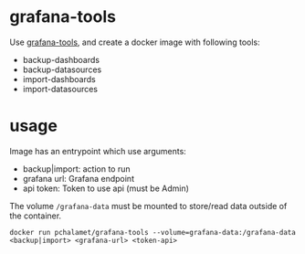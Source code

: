 # grafana-tools

Use [grafana-tools](https://github.com/grafana-tools/sdk), and create a docker image with following tools:

* backup-dashboards
* backup-datasources
* import-dashboards
* import-datasources

# usage

Image has an entrypoint which use arguments:

* backup|import: action to run
* grafana url: Grafana endpoint
* api token: Token to use api (must be Admin)

The volume `/grafana-data` must be mounted to store/read data outside of the container.

```
docker run pchalamet/grafana-tools --volume=grafana-data:/grafana-data <backup|import> <grafana-url> <token-api>
```
